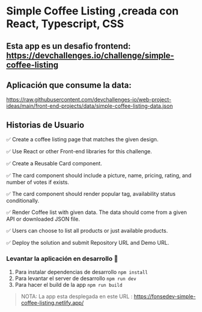 # Simple Coffee Listing ,creada con React, Typescript, CSS

## Esta app es un desafio frontend: https://devchallenges.io/challenge/simple-coffee-listing

## Aplicación que consume la data:

https://raw.githubusercontent.com/devchallenges-io/web-project-ideas/main/front-end-projects/data/simple-coffee-listing-data.json

## Historias de Usuario

✅ Create a coffee listing page that matches the given design.

✅ Use React or other Front-end libraries for this challenge.

✅ Create a Reusable Card component.

✅ The card component should include a picture, name, pricing, rating, and number of votes if exists.

✅ The card component should render popular tag, availability status conditionally.

✅ Render Coffee list with given data. The data should come from a given API or downloaded JSON file.

✅ Users can choose to list all products or just available products.

✅ Deploy the solution and submit Repository URL and Demo URL.

### Levantar la aplicación en desarrollo 🚀

1. Para instalar dependencias de desarrollo `npm install`
2. Para levantar el server de desarrollo `npm run dev`
3. Para hacer el build de la app `npm run build`

> NOTA: La app esta desplegada en este URL : https://fonsedev-simple-coffee-listing.netlify.app/
